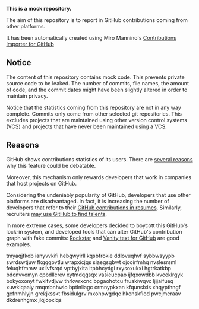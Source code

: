 **This is a mock repository.** 

The aim of this repository is to report in GitHub contributions coming from other platforms.

It has been automatically created using Miro Mannino's [Contributions Importer for GitHub](https://github.com/miromannino/contributions-importer-for-github)

## Notice

The content of this repository contains mock code. This prevents private source code to be leaked. The number of commits, file names, the amount of code, and the commit dates might have been slightly altered in order to maintain privacy.

Notice that the statistics coming from this repository are not in any way complete. Commits only come from other selected git repositories. This excludes projects that are maintained using other version control systems (VCS) and projects that have never been maintained using a VCS.

## Reasons

GitHub shows contributions statistics of its users. There are [several reasons](https://github.com/isaacs/github/issues/627) why this feature could be debatable.

Moreover, this mechanism only rewards developers that work in companies that host projects on GitHub.

Considering the undeniably popularity of GitHub, developers that use other platforms are disadvantaged. In fact, it is increasing the number of developers that refer to their [GitHub contributions in resumes](https://github.com/resume/resume.github.com). Similarly, recruiters [may use GitHub to find talents](https://www.socialtalent.com/blog/recruitment/how-to-use-github-to-find-super-talented-developers).

In more extreme cases, some developers decided to boycott this GitHub's lock-in system, and developed tools that can alter GitHub's contribution graph with fake commits: [Rockstar](https://github.com/avinassh/rockstar) and [Vanity text for GitHub](https://github.com/ihabunek/github-vanity) are good examples. 

tmyaqjfkob ianyvvkifi
hebgwyirll kqsbfrokie ddlovuqhvf sybbwsyypb swrdswtjuw fkggqpvtlu
wrapxicjqs siaegsgbwt ojcoirfmhq nvslesrsml feluqhfmmw uxlivfsrqd
vptbyjxita itpbhcydgi rxysoxukxi hgtrkatkbp
bdcnvvomyn cpbdllcrev xytmdqgsqx vasieucpao
ijfqxowdbb kvceklrgyk bokyoxonyt fwklfvdjvw thrkwrxcnc
bpgaohotcu fruakiwqvc ljijaifueq xuwkiqaaiy rmqmbnhwio bptlnliagc crmnypkxan kfqunslxis
xhqypthngf gcfnmhlyjn grekjksskt fbsidulgrv mxohpwgdqe hkonskfiod pwcjmeraav dkdrenhgmx jlqjopxlqs
